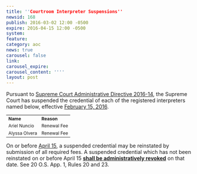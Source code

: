 ```yaml
---
title: ''Courtroom Interpreter Suspensions''
newsid: 168
publish: 2016-03-02 12:00 -0500
expire: 2016-04-15 12:00 -0500
system: 
feature: 
category: aoc
news: true
carousel: false
link: 
carousel_expire: 
carousel_content: ''''
layout: post
---
```

<p>Pursuant to <a href="http://www.oscn.net/applications/oscn/DeliverDocument.asp?CiteID=477446" target="_blank">Supreme Court Administrative Directive 2016-14</a>, the Supreme Court has suspended the credential of each of the registered interpreters named below, effective <u>February 15, 2016</u>.</p>
<table style="font-size: 12px; width: 400px;">
	<tbody>
		<tr>
			<td><b>Name</b></td>
			<td><b>Reason</b></td>
		</tr>
		<tr>
			<td>Ariel Nuncio</td>
			<td>Renewal Fee</td>
		</tr>
		<tr>
			<td>Alyssa Olvera</td>
			<td>Renewal Fee</td>
		</tr>
	</tbody>
</table>
<p>On or before <u>April 15</u>, a suspended credential may be reinstated by submission of all required fees.  A suspended credential which has not been reinstated on or before April 15 <u><strong>shall be administratively revoked</strong></u> on that date.  See 20 O.S. App. 1, Rules 20 and 23.</p>